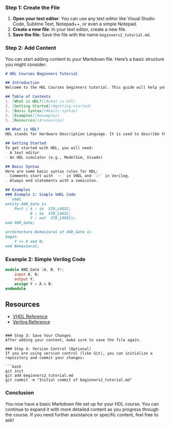 ### Step 1: Create the File
1. **Open your text editor**: You can use any text editor like Visual Studio Code, Sublime Text, Notepad++, or even a simple Notepad.
2. **Create a new file**: In your text editor, create a new file.
3. **Save the file**: Save the file with the name `beginners2_tutorial.md`.

### Step 2: Add Content
You can start adding content to your Markdown file. Here’s a basic structure you might consider:

```markdown
# HDL Courses Beginners Tutorial

## Introduction
Welcome to the HDL Courses beginners tutorial. This guide will help you get started with hardware description languages.

## Table of Contents
1. [What is HDL?](#what-is-hdl)
2. [Getting Started](#getting-started)
3. [Basic Syntax](#basic-syntax)
4. [Examples](#examples)
5. [Resources](#resources)

## What is HDL?
HDL stands for Hardware Description Language. It is used to describe the structure and behavior of electronic systems.

## Getting Started
To get started with HDL, you will need:
- A text editor
- An HDL simulator (e.g., ModelSim, Vivado)

## Basic Syntax
Here are some basic syntax rules for HDL:
- Comments start with `--` in VHDL and `//` in Verilog.
- Always end statements with a semicolon.

## Examples
### Example 1: Simple VHDL Code
```vhdl
entity AND_Gate is
    Port ( A : in  STD_LOGIC;
           B : in  STD_LOGIC;
           Y : out  STD_LOGIC);
end AND_Gate;

architecture Behavioral of AND_Gate is
begin
    Y <= A and B;
end Behavioral;
```

### Example 2: Simple Verilog Code
```verilog
module AND_Gate (A, B, Y);
    input A, B;
    output Y;
    assign Y = A & B;
endmodule
```

## Resources
- [VHDL Reference](https://www.vhdl-online.com/)
- [Verilog Reference](https://www.verilog.com/)
```

### Step 3: Save Your Changes
After adding your content, make sure to save the file again.

### Step 4: Version Control (Optional)
If you are using version control (like Git), you can initialize a repository and commit your changes:

```bash
git init
git add beginners2_tutorial.md
git commit -m "Initial commit of beginners2_tutorial.md"
```

### Conclusion
You now have a basic Markdown file set up for your HDL course. You can continue to expand it with more detailed content as you progress through the course. If you need further assistance or specific content, feel free to ask!